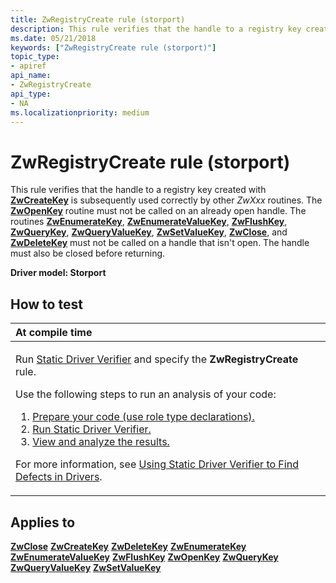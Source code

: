 ```yaml
---
title: ZwRegistryCreate rule (storport)
description: This rule verifies that the handle to a registry key created with ZwCreateKey is subsequently used correctly by other ZwXxx routines.
ms.date: 05/21/2018
keywords: ["ZwRegistryCreate rule (storport)"]
topic_type:
- apiref
api_name:
- ZwRegistryCreate
api_type:
- NA
ms.localizationpriority: medium
---
```


# ZwRegistryCreate rule (storport)


This rule verifies that the handle to a registry key created with [**ZwCreateKey**](/windows-hardware/drivers/ddi/wdm/nf-wdm-zwcreatekey) is subsequently used correctly by other *ZwXxx* routines. The [**ZwOpenKey**](/windows-hardware/drivers/ddi/wdm/nf-wdm-zwopenkey) routine must not be called on an already open handle. The routines [**ZwEnumerateKey**](/windows-hardware/drivers/ddi/wdm/nf-wdm-zwenumeratekey), [**ZwEnumerateValueKey**](/windows-hardware/drivers/ddi/wdm/nf-wdm-zwenumeratevaluekey), [**ZwFlushKey**](/windows-hardware/drivers/ddi/wdm/nf-wdm-zwflushkey), [**ZwQueryKey**](/windows-hardware/drivers/ddi/wdm/nf-wdm-zwquerykey), [**ZwQueryValueKey**](/windows-hardware/drivers/ddi/wdm/nf-wdm-zwqueryvaluekey), [**ZwSetValueKey**](/windows-hardware/drivers/ddi/wdm/nf-wdm-zwsetvaluekey), [**ZwClose**](/windows-hardware/drivers/ddi/ntifs/nf-ntifs-ntclose), and [**ZwDeleteKey**](/windows-hardware/drivers/ddi/wdm/nf-wdm-zwdeletekey) must not be called on a handle that isn't open. The handle must also be closed before returning.

**Driver model: Storport**

How to test
-----------

<table>
<colgroup>
<col width="100%" />
</colgroup>
<thead>
<tr class="header">
<th align="left">At compile time</th>
</tr>
</thead>
<tbody>
<tr class="odd">
<td align="left"><p>Run <a href="/windows-hardware/drivers/devtest/static-driver-verifier" data-raw-source="[Static Driver Verifier](./static-driver-verifier.md)">Static Driver Verifier</a> and specify the <strong>ZwRegistryCreate</strong> rule.</p>
Use the following steps to run an analysis of your code:
<ol>
<li><a href="/windows-hardware/drivers/devtest/using-static-driver-verifier-to-find-defects-in-drivers#preparing-your-source-code" data-raw-source="[Prepare your code (use role type declarations).](./using-static-driver-verifier-to-find-defects-in-drivers.md#preparing-your-source-code)">Prepare your code (use role type declarations).</a></li>
<li><a href="/windows-hardware/drivers/devtest/using-static-driver-verifier-to-find-defects-in-drivers#running-static-driver-verifier" data-raw-source="[Run Static Driver Verifier.](./using-static-driver-verifier-to-find-defects-in-drivers.md#running-static-driver-verifier)">Run Static Driver Verifier.</a></li>
<li><a href="/windows-hardware/drivers/devtest/using-static-driver-verifier-to-find-defects-in-drivers#viewing-and-analyzing-the-results" data-raw-source="[View and analyze the results.](./using-static-driver-verifier-to-find-defects-in-drivers.md#viewing-and-analyzing-the-results)">View and analyze the results.</a></li>
</ol>
<p>For more information, see <a href="/windows-hardware/drivers/devtest/using-static-driver-verifier-to-find-defects-in-drivers" data-raw-source="[Using Static Driver Verifier to Find Defects in Drivers](./using-static-driver-verifier-to-find-defects-in-drivers.md)">Using Static Driver Verifier to Find Defects in Drivers</a>.</p></td>
</tr>
</tbody>
</table>

Applies to
----------

[**ZwClose**](/windows-hardware/drivers/ddi/ntifs/nf-ntifs-ntclose)
[**ZwCreateKey**](/windows-hardware/drivers/ddi/wdm/nf-wdm-zwcreatekey)
[**ZwDeleteKey**](/windows-hardware/drivers/ddi/wdm/nf-wdm-zwdeletekey)
[**ZwEnumerateKey**](/windows-hardware/drivers/ddi/wdm/nf-wdm-zwenumeratekey)
[**ZwEnumerateValueKey**](/windows-hardware/drivers/ddi/wdm/nf-wdm-zwenumeratevaluekey)
[**ZwFlushKey**](/windows-hardware/drivers/ddi/wdm/nf-wdm-zwflushkey)
[**ZwOpenKey**](/windows-hardware/drivers/ddi/wdm/nf-wdm-zwopenkey)
[**ZwQueryKey**](/windows-hardware/drivers/ddi/wdm/nf-wdm-zwquerykey)
[**ZwQueryValueKey**](/windows-hardware/drivers/ddi/wdm/nf-wdm-zwqueryvaluekey)
[**ZwSetValueKey**](/windows-hardware/drivers/ddi/wdm/nf-wdm-zwsetvaluekey)
